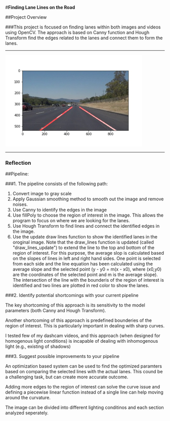#**Finding Lane Lines on the Road** 

##Project Overview

###This project is focused on finding lanes within both images and videos using OpenCV. The approach is based on Canny function and Hough Transform find the edges related to the lanes and connect them to form the lanes.

---

[image1]: ./examples/grayscale.jpg "Grayscale"

[image2]: ./test_images/solidWhiteRight_WithLines.jpg "Lane_Detection"

![alt text][image2]

---

### Reflection

##Pipeline:

###1. The pipeline consists of the following path:

1) Convert image to gray scale
2) Apply Gaussian smoothing method to smooth out the image and remove noises.
3) Use Canny to identify the edges in the image
4) Use fillPoly to choose the region of interest in the image. This allows the program to focus on where we are looking for the lanes.
5) Use Hough Transform to find lines and connect the identified edges in the image.
6) Use the update draw lines function to show the identified lanes in the oroginal image. Note that the draw_lines function is updated (called "draw_lines_update") to extend the line to the top and bottom of the region of interest. For this purpose, the average slop is calculated based on the slopes of lines in left and right hand sides. One point is selected from each side and the line equation has been calculated using the average slope and the selected point (y - y0 = m(x - x0), where (x0,y0) are the coordinates of the selected point and m is the average slope). The intersection of the line with the bounderis of the region of interest is identified and two lines are plotted in red color to show the lanes.

###2. Identify potential shortcomings with your current pipeline

The key shortcoming of this approach is its sensitivity to the model parameters (both Canny and Hough Transform). 

Another shortcoming of this approach is predefined bounderies of the region of interest. This is particularly important in dealing with sharp curves.

I tested few of my dashcam videos, and this approach (when designed for homogenous light conditions) is incapable of dealing with inhomogenous light (e.g., existing of shadows)


###3. Suggest possible improvements to your pipeline

An optimization based system can be used to find the optimized paramters based on comparing the selected lines with the actual lanes. This cound be a challenging task, but can create more accurate outcome.

Adding more edges to the region of interest can solve the curve issue and defining a piecewise linear function instead of a single line can help moving around the curvature.

The image can be divided into different lighting conditinos and each section analyzed seperately.

